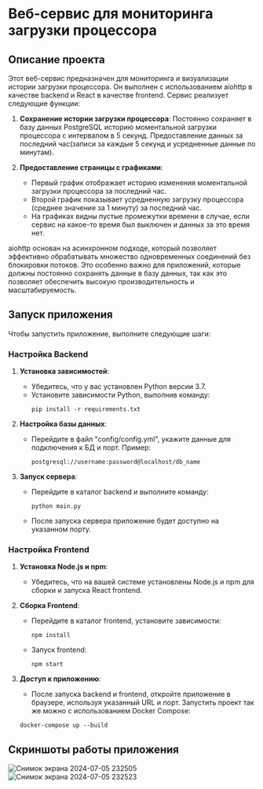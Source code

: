# Веб-сервис для мониторинга загрузки процессора

## Описание проекта
Этот веб-сервис предназначен для мониторинга и визуализации истории загрузки процессора. Он выполнен с использованием aiohttp в качестве backend и React в качестве frontend. Сервис реализует следующие функции:
1. **Сохранение истории загрузки процессора**: Постоянно сохраняет в базу данных PostgreSQL историю моментальной загрузки процессора с интервалом в 5 секунд. Предоставление данных за последний час(записи за каждые 5 секунд и усредненные данные по минутам).

2. **Предоставление страницы с графиками**:
   - Первый график отображает историю изменения моментальной загрузки процессора за последний час.
   - Второй график показывает усредненную загрузку процессора (среднее значение за 1 минуту) за последний час.
   - На графиках видны пустые промежутки времени в случае, если сервис на какое-то время был выключен и данных за это время нет.

aiohttp основан на асинхронном подходе, который позволяет эффективно обрабатывать множество одновременных соединений без блокировки потоков. Это особенно важно для приложений, которые должны постоянно сохранять данные в базу данных, так как это позволяет обеспечить высокую производительность и масштабируемость.

## Запуск приложения
Чтобы запустить приложение, выполните следующие шаги:

### Настройка Backend

1. **Установка зависимостей**:
   - Убедитесь, что у вас установлен Python версии 3.7.
   - Установите зависимости Python, выполнив команду:
     ```
     pip install -r requirements.txt
     ```

2. **Настройка базы данных**:
   - Перейдите в файл "config/config.yml", укажите данные для подключения к БД и порт. Пример:
     ```
     postgresql://username:password@localhost/db_name
     ```

3. **Запуск сервера**:
   - Перейдите в каталог backend и выполните команду:
     ```
     python main.py
     ```
   - После запуска сервера приложение будет доступно на указанном порту.

### Настройка Frontend

1. **Установка Node.js и npm**:
   - Убедитесь, что на вашей системе установлены Node.js и npm для сборки и запуска React frontend.

2. **Сборка Frontend**:
   - Перейдите в каталог frontend, установите зависимости:
     ```
     npm install
     ```
   - Запуск frontend:
     ```
     npm start
     ```

3. **Доступ к приложению**:
   - После запуска backend и frontend, откройте приложение в браузере, используя указанный URL и порт.
Запустить проект так же можно с использованием Docker Compose:
    ```
    docker-compose up --build
    ```

## Скриншоты работы приложения
![Снимок экрана 2024-07-05 232505](https://github.com/a-shevelev/CPU_load/assets/60062720/9ba74b7a-ebea-4abe-b84b-aef1b2ddfd1a)
![Снимок экрана 2024-07-05 232523](https://github.com/a-shevelev/CPU_load/assets/60062720/49e7dd41-6aff-49ce-8e2a-d5c1adf95ab9)
